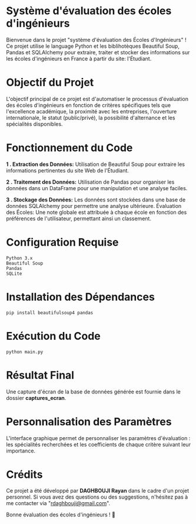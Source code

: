 # Système d'évaluation des écoles d'ingénieurs

Bienvenue dans le projet "système d'évaluation des Écoles d'Ingénieurs" ! Ce projet utilise le language Python et les biblihotèques Beautiful Soup, Pandas et SQLAlchemy pour extraire, traiter et stocker des informations sur les écoles d'ingénieurs en France à partir du site: l'Étudiant.

# Objectif du Projet

L'objectif principal de ce projet est d'automatiser le processus d'évaluation des écoles d'ingénieurs en fonction de critères spécifiques tels que l'excellence académique, la proximité avec les entreprises, l'ouverture internationale, le statut (public/privé), la possibilité d'alternance et les spécialités disponibles.

# Fonctionnement du Code

**1 . Extraction des Données:** Utilisation de Beautiful Soup pour extraire les informations pertinentes du site Web de l'Étudiant.

**2 . Traitement des Données:**  Utilisation de Pandas pour organiser les données dans un DataFrame pour une manipulation et une analyse faciles.

**3 . Stockage des Données:** Les données sont stockées dans une base de données SQLAlchemy pour permettre une analyse ultérieure.
Évaluation des Écoles: Une note globale est attribuée à chaque école en fonction des préférences de l'utilisateur, permettant ainsi un classement.

# Configuration Requise

    Python 3.x
    Beautiful Soup
    Pandas
    SQLite

# Installation des Dépendances

    pip install beautifulsoup4 pandas

# Exécution du Code
    python main.py


# Résultat Final
Une capture d'écran de la base de données générée est fournie dans le dossier **captures_ecran**.

# Personnalisation des Paramètres

L'interface graphique permet de personnaliser les paramètres d'évaluation : les spécialités recherchées et les coefficients de chaque critère suivant leur importance.

# Crédits

Ce projet a été développé par **DAGHBOUJI Rayan** dans le cadre d'un projet personnel. Si vous avez des questions ou des suggestions, n'hésitez pas à me contacter via "rdaghbouji@gmail.com".


Bonne évaluation des écoles d'ingénieurs ! 🚀
